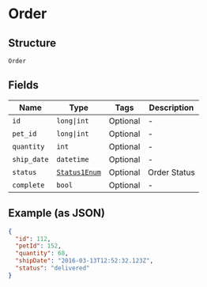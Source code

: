 
# Order

## Structure

`Order`

## Fields

| Name | Type | Tags | Description |
|  --- | --- | --- | --- |
| `id` | `long\|int` | Optional | - |
| `pet_id` | `long\|int` | Optional | - |
| `quantity` | `int` | Optional | - |
| `ship_date` | `datetime` | Optional | - |
| `status` | [`Status1Enum`](../../doc/models/status-1-enum.md) | Optional | Order Status |
| `complete` | `bool` | Optional | - |

## Example (as JSON)

```json
{
  "id": 112,
  "petId": 152,
  "quantity": 68,
  "shipDate": "2016-03-13T12:52:32.123Z",
  "status": "delivered"
}
```

